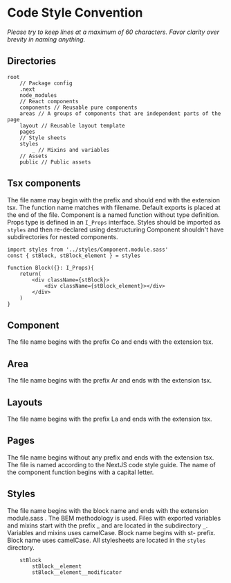 # Code Style Convention
_Please try to keep lines at a maximum of 60 characters._
_Favor clarity over brevity in naming anything._
## Directories
```
root
    // Package config
    .next
    node_modules
    // React components
    components // Reusable pure components
    areas // A groups of components that are independent parts of the page
    layout // Reusable layout template
    pages
    // Style sheets
    styles
        _ // Mixins and variables
    // Assets
    public // Public assets
```
## Tsx components
The file name may begin with the prefix and should end with the extension tsx.
The function name matches with filename.
Default exports is placed at the end of the file.
Component is a named function without type definition.
Props type is defined in an `I_Props` interface.
Styles should be imported as `styles` and then re-declared using destructuring
Component shouldn't have subdirectories for nested components.
```
import styles from '../styles/Component.module.sass'
const { stBlock, stBlock_element } = styles

function Block({}: I_Props){
    return(
        <div className={stBlock}>
            <div className={stBlock_element}></div>
        </div>
    )
}
```
## Component
The file name begins with the prefix Co and ends with the extension tsx.
## Area
The file name begins with the prefix Ar and ends with the extension tsx.
## Layouts
The file name begins with the prefix La and ends with the extension tsx.
## Pages
The file name begins without any prefix and ends with the extension tsx.
The file is named according to the NextJS code style guide.
The name of the component function begins with a capital letter.
## Styles
The file name begins with the block name and ends with the extension module.sass .
The BEM methodology is used.
Files with exported variables and mixins start with the prefix _ and are located in the subdirectory `_`.
Variables and mixins uses camelCase.
Block name begins with st- prefix.
Block name uses camelCase.
All stylesheets are located in the `styles` directory.
```
    stBlock
        stBlock__element
        stBlock__element__modificator

```
